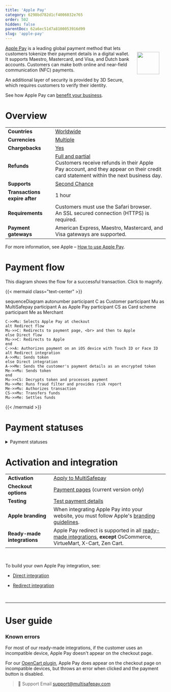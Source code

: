 ```yaml
---
title: 'Apple Pay'
category: 6298bd782d1cf4006032e765
order: 502
hidden: false
parentDoc: 62a6ec51d7a8100053916d99
slug: 'apple-pay'
---
```


<img src="https://raw.githubusercontent.com/MultiSafepay/docs/master/static/logo/Payment_methods/Apple.svg" width="70" align="right" style="margin: 20px; max-height: 75px"/>

[Apple Pay](https://www.apple.com/apple-pay/) is a leading global payment method that lets customers tokenize their payment details in a digital wallet. It supports Maestro, Mastercard, and Visa, and Dutch bank accounts. Customers can make both online and near-field communication (NFC) payments. 

An additional layer of security is provided by 3D Secure, which requires customers to verify their identity.

See how Apple Pay can [benefit your business](https://www.multisafepay.com/solutions/payment-methods/applepay).

# Overview

|   |   |
|---|---|
| **Countries**  | [Worldwide](https://support.apple.com/en-us/HT207957)  | 
| **Currencies**  | [Multiple](https://support.apple.com/en-us/HT207957)  | 
| **Chargebacks**   | [Yes](/chargebacks/) | 
| **Refunds** | [Full and partial](/refunds/) <br> Customers receive refunds in their Apple Pay account, and they appear on their credit card statement within the next business day.  |
| **Supports**  | [Second Chance](/second-chance/) |
| **Transactions expire after** | 1 hour |
| **Requirements** | Customers must use the Safari browser. <br> An SSL secured connection (HTTPS) is required. |
| **Payment gateways** | American Express, Maestro, Mastercard, and Visa gateways are supported. |

For more information, see Apple – [How to use Apple Pay](https://support.apple.com/en-us/HT201239).

# Payment flow

This diagram shows the flow for a successful transaction. Click to magnify.

{{< mermaid class="text-center" >}}

sequenceDiagram
    autonumber
    participant C as Customer
    participant Mu as MultiSafepay
    participant A as Apple Pay
    participant CS as Card scheme
    participant Me as Merchant
    
    C->>Mu: Selects Apple Pay at checkout
    alt Redirect flow
    Mu->>C: Redirects to payment page, <br> and then to Apple
    else Direct flow
    Mu->>C: Redirects to Apple
    end
    C->>A: Authorizes payment on an iOS device with Touch ID or Face ID
    alt Redirect integration
    A->>Mu: Sends token
    else Direct integration
    A->>Me: Sends the customer's payment details as an encrypted token
    Me->>Mu: Sends token
    end
    Mu->>CS: Decrypts token and processes payment
    Mu->>Me: Runs fraud filter and provides risk report
    Me->>Mu: Authorizes transaction
    CS->>Mu: Transfers funds 
    Mu->>Me: Settles funds

{{< /mermaid >}}

# Payment statuses

<details id="payment-statuses">
<summary>Payment statuses</summary>
<br>

**Order status:** Changes as the customer's order with you progresses towards shipment (independent of payment)

**Transaction status:** Changes as the funds progress towards settlement in your account balance

For more information, see [Payment statuses](/payment-statuses/).

| Description | Order status | Transaction status |
|---|---|---|
| **Payments** | | |
| The customer has been redirected for 3D Secure authentication, or the card scheme is authorizing the transaction. | Initialized | Initialized |
| The card scheme authorized the transaction, but we've flagged it as potentially fraudulent. <br> Review it and then [manually capture or decline](/uncaptured/). | Uncleared | Uncleared |
| MultiSafepay has collected payment. | Completed | Completed |
| Payment wasn't captured manually or within 5 days. | Void | Void/Cancelled |
| The customer didn't complete 3D Secure authentication. | Expired | Expired |
| The customer failed 3D Secure authentication or cancelled payment. See [Card errors](/card-errors/). | Declined | Declined   |
|**Refunds**|||
| Refund initiated. | Reserved    | Reserved   |
| Refund complete.  | Completed  | Completed  |

</details>

# Activation and integration

| | |
|---|---|
| **Activation** | [Apply to MultiSafepay](/payment-methods/#apply-to-multisafepay) |
| **Checkout options** | [Payment pages](/payment-pages/) (current version only)  |
| **Testing** | [Test payment details](/testing/) |
| **Apple branding** | When integrating Apple Pay into your website, you must follow Apple's [branding guidelines](https://developer.apple.com/apple-pay/marketing). |
| **Ready-made integrations** | Apple Pay redirect is supported in all [ready-made integrations](/integrations/ready-made/), **except** OsCommerce, VirtueMart, X-Cart, Zen Cart. |
<br>

To build your own Apple Pay integration, see:

- [Direct integration](/apple-pay-direct/)

- [Redirect integration](/apple-pay-redirect/)
<br>

---

# User guide

### Known errors

For most of our ready-made integrations, if the customer uses an incompatible device, Apple Pay doesn't appear on the checkout page. 

For our [OpenCart plugin](/opencart/), Apple Pay does appear on the checkout page on incompatible devices, but throws an error when clicked and the payment button is disabled.

> 💬  Support
> Email <support@multisafepay.com>